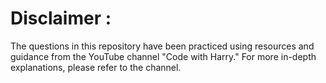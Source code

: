 # Disclaimer : 

The questions in this repository have been practiced using resources and guidance from the YouTube channel "Code with Harry." For more in-depth explanations, please refer to the channel.
